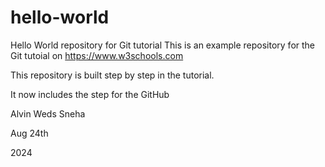 # hello-world
Hello World repository for Git tutorial
This is an example repository for the Git tutoial on https://www.w3schools.com

This repository is built step by step in the tutorial.

It now includes the step for the GitHub

Alvin Weds Sneha

Aug 24th

2024

